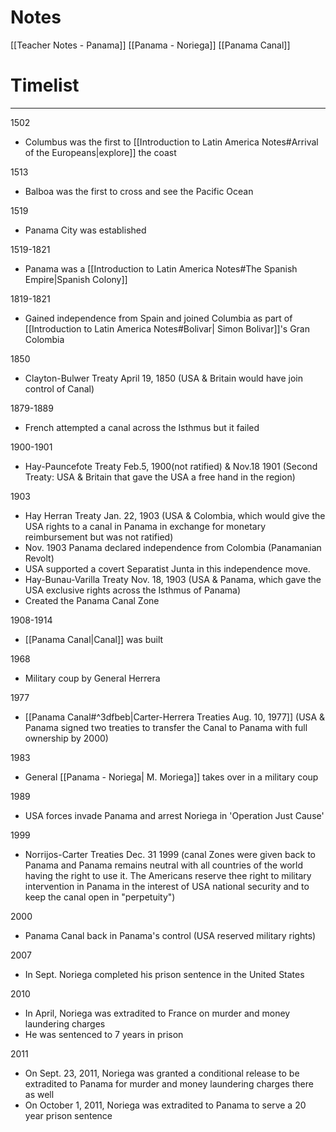 # Notes
[[Teacher Notes - Panama]]
[[Panama - Noriega]]
[[Panama Canal]]
# Timelist
---
1502
- Columbus was the first to [[Introduction to Latin America Notes#Arrival of the Europeans|explore]] the coast

1513
- Balboa was the first to cross and see the Pacific Ocean

1519
- Panama City was established

1519-1821
- Panama was a [[Introduction to Latin America Notes#The Spanish Empire|Spanish Colony]]

1819-1821
- Gained independence from Spain and joined Columbia as part of [[Introduction to Latin America Notes#Bolivar| Simon Bolivar]]'s Gran Colombia

1850
- Clayton-Bulwer Treaty April 19, 1850 (USA & Britain would have join control of Canal)

1879-1889
- French attempted a canal across the Isthmus but it failed

1900-1901
- Hay-Pauncefote Treaty Feb.5, 1900(not ratified) & Nov.18 1901 (Second Treaty: USA & Britain that gave the USA a free hand in the region)

1903
- Hay Herran Treaty Jan. 22, 1903 (USA & Colombia, which would give the USA rights to a canal in Panama in exchange for monetary reimbursement but was not ratified)
- Nov. 1903 Panama declared independence from Colombia (Panamanian Revolt)
- USA supported a covert Separatist Junta in this independence move.
- Hay-Bunau-Varilla Treaty Nov. 18, 1903 (USA & Panama, which gave the USA exclusive rights across the Isthmus of Panama)
- Created the Panama Canal Zone

1908-1914
- [[Panama Canal|Canal]] was built

1968
- Military coup by General Herrera

1977
- [[Panama Canal#^3dfbeb|Carter-Herrera Treaties Aug. 10, 1977]] (USA & Panama signed two treaties to transfer the Canal to Panama with full ownership by 2000)

1983
- General [[Panama - Noriega| M. Moriega]] takes over in a military coup

1989
- USA forces invade Panama and arrest Noriega in 'Operation Just Cause'

1999
- Norrijos-Carter Treaties Dec. 31 1999 (canal Zones were given back to Panama and Panama remains neutral with all countries of the world having the right to use it. The Americans reserve thee right to military intervention in Panama in the interest of USA national security and to keep the canal open in "perpetuity")

2000
- Panama Canal back in Panama's control (USA reserved military rights)

2007
- In Sept. Noriega completed his prison sentence in the United States

2010
- In April, Noriega was extradited to France on murder and money laundering charges
- He was sentenced to 7 years in prison

2011
- On Sept. 23, 2011, Noriega was granted a conditional release to be extradited to Panama for murder and money laundering charges there as well
- On October 1, 2011, Noriega was extradited to Panama to serve a 20 year prison sentence
